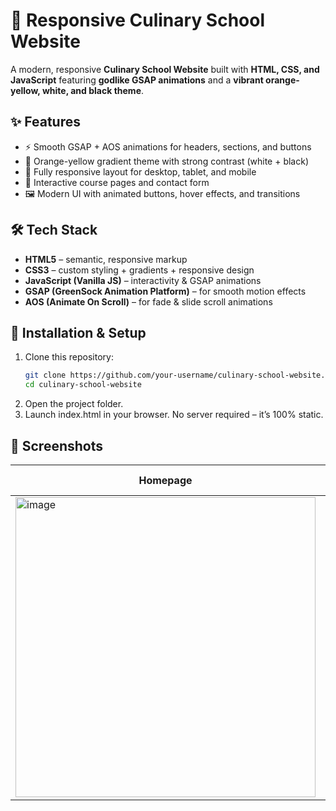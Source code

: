 # 🍳 Responsive Culinary School Website

A modern, responsive **Culinary School Website** built with **HTML, CSS, and JavaScript** featuring **godlike GSAP animations** and a **vibrant orange-yellow, white, and black theme**.

## ✨ Features
- ⚡ Smooth GSAP + AOS animations for headers, sections, and buttons  
- 🎨 Orange-yellow gradient theme with strong contrast (white + black)  
- 📱 Fully responsive layout for desktop, tablet, and mobile  
- 🎥 Interactive course pages and contact form  
- 🖼️ Modern UI with animated buttons, hover effects, and transitions  

## 🛠️ Tech Stack
- **HTML5** – semantic, responsive markup  
- **CSS3** – custom styling + gradients + responsive design  
- **JavaScript (Vanilla JS)** – interactivity & GSAP animations  
- **GSAP (GreenSock Animation Platform)** – for smooth motion effects  
- **AOS (Animate On Scroll)** – for fade & slide scroll animations  

## 🚀 Installation & Setup
1. Clone this repository:
   ```bash
   git clone https://github.com/your-username/culinary-school-website.git
   cd culinary-school-website
   ```
2. Open the project folder.
3. Launch index.html in your browser.
No server required – it’s 100% static.

## 📸 Screenshots

| Homepage                      | Courses Page                        | Contact Page                        |
| ----------------------------- | ----------------------------------- | ----------------------------------- |
| <img width="480" height="480" alt="image" src="https://github.com/user-attachments/assets/e9471c47-b3ef-47bc-8005-2b88599d6d9b" />     | ![Courses](screenshots/courses.png) | ![Contact](screenshots/contact.png) |
